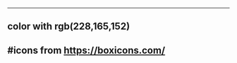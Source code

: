 ---------------------------------------------------------------
color with rgb(228,165,152)
---------------------------------------------------------------
#icons from https://boxicons.com/
<box-icon type='logo' name='facebook'></box-icon>
<box-icon name='instagram' type='logo' ></box-icon>
<box-icon type='logo' name='github'></box-icon>
<box-icon name='linkedin' type='logo' ></box-icon>
---------------------------------------------------------------
